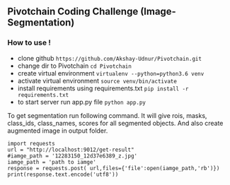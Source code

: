## Pivotchain Coding Challenge (Image-Segmentation)
### How to use !
- clone github `https://github.com/Akshay-Udnur/Pivotchain.git`
- change dir to Pivotchain `cd Pivotchain`
- create virtual environment `virtualenv --python=python3.6 venv`
- activate virtual environment `source venv/bin/activate`
- install requirements using requirements.txt `pip install -r requirements.txt`
- to start server run app.py file `python app.py`

To get segmentation run following command. It will give rois, masks, class_ids, class_names, scores for all segmented objects. And also create augmented image in output folder.

```
import requests
url = "http://localhost:9012/get-result"
#iamge_path = '12283150_12d37e6389_z.jpg'
iamge_path = 'path to iamge'
response = requests.post( url,files={'file':open(iamge_path,'rb')})
print(response.text.encode('utf8'))
```
